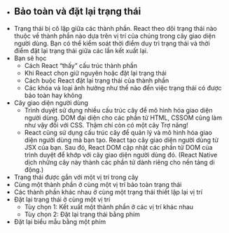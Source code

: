 - ## Bảo toàn và đặt lại trạng thái
- Trạng thái bị cô lập giữa các thành phần. React theo dõi trạng thái nào thuộc về thành phần nào dựa trên vị trí của chúng trong cây giao diện người dùng. Bạn có thể kiểm soát thời điểm duy trì trạng thái và thời điểm đặt lại trạng thái giữa các lần kết xuất lại.
- Bạn sẽ học
  - Cách React “thấy” cấu trúc thành phần
  - Khi React chọn giữ nguyên hoặc đặt lại trạng thái
  - Cách buộc React đặt lại trạng thái của thành phần
  - Các khóa và loại ảnh hưởng như thế nào đến việc trạng thái có được bảo toàn hay không
- Cây giao diện người dùng
  - Trình duyệt sử dụng nhiều cấu trúc cây để mô hình hóa giao diện người dùng. DOM đại diện cho các phần tử HTML, CSSOM cũng làm như vậy đối với CSS. Thậm chí còn có một cây Trợ năng!
  - React cũng sử dụng cấu trúc cây để quản lý và mô hình hóa giao diện người dùng mà bạn tạo. React tạo cây giao diện người dùng từ JSX của bạn. Sau đó, React DOM cập nhật các phần tử DOM của trình duyệt để khớp với cây giao diện người dùng đó. (React Native dịch những cây này thành các phần tử dành riêng cho nền tảng di động.)
- Trạng thái được gắn với một vị trí trong cây
- Cùng một thành phần ở cùng một vị trí bảo toàn trạng thái
- Các thành phần khác nhau ở cùng một trạng thái thiết lập lại vị trí
- Đặt lại trạng thái ở cùng một vị trí
  - Tùy chọn 1: Kết xuất một thành phần ở các vị trí khác nhau
  - Tùy chọn 2: Đặt lại trạng thái bằng phím
- Đặt lại biểu mẫu bằng một phím
